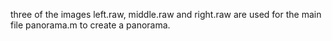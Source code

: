 three of the images left.raw, middle.raw and right.raw are used for the main file panorama.m to create a panorama.
